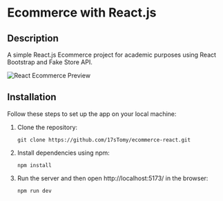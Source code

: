 # Ecommerce with React.js

## Description
A simple React.js Ecommerce project for academic purposes using React Bootstrap and Fake Store API.

![React Ecommerce Preview](src/assets/preview.gif)

## Installation
Follow these steps to set up the app on your local machine:

1. Clone the repository:
   ```
   git clone https://github.com/17sTomy/ecommerce-react.git
   ```
2. Install dependencies using npm:
   ```
   npm install
   ``` 
3. Run the server and then open http://localhost:5173/ in the browser:
   ```
   npm run dev